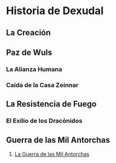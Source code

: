 <!-- TITLE: Cronología del Mundo de Dexudal -->

# Historia de Dexudal

## La Creación

## Paz de Wuls

### La Alianza Humana

### Caída de la Casa Zeinnar

## La Resistencia de Fuego

### El Exilio de los Dracónidos

## Guerra de las Mil Antorchas

1. [La Guerra de las Mil Antorchas](/dnd/guerra-mil-antorchas)

